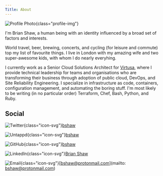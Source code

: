```yaml
---
Title: About
---
```


![Profile Photo](https://s.gravatar.com/avatar/79c538700fa250a449020537c4f5347e?s=240){class="profile-img"}

I'm Brian Shaw, a human being with an identity influenced by a broad set of factors and interests.

World travel, beer, brewing, concerts, and cycling (for leisure and commute) top my list of favourite things.
I live in London with my amazing wife and two super-awesome kids, with whom I do nearly everyhing.

I currently work as a Senior Cloud Solutions Architect for [Virtusa](https://cloud.virtusa.com), where I provide technical leadership for teams and organisations who are transforming their business through adoption of public cloud, DevOps, and Site Reliability Engineering.
I specialize in infrastructure as code, containers, configuration management, and automating the boring stuff.
I'm most likely to be writing (in no particular order) Terraform, Chef, Bash, Python, and Ruby.

## Social

![Twitter](/images/twitter.svg){class="icon-svg"}[bshaw](https://twitter.com/bshaw)

![Untappd](/images/untappd.svg){class="icon-svg"}[bshaw](https://untappd.com/user/bshaw)

![GitHub](/images/github.svg){class="icon-svg"}[bshaw](https://github.com/bshaw)

![LinkedIn](/images/linkedin.svg){class="icon-svg"}[Brian Shaw](https://linkedin.com/in/brianbshaw)

![Email](/images/protonmail.svg){class="icon-svg"}[bshaw@protonmail.com](mailto: bshaw@protonmail.com)
